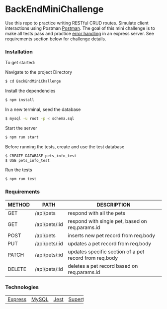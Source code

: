 # BackEndMiniChallenge

Use this repo to practice writing RESTful CRUD routes. Simulate client interactions using Postman <a href="https://www.postman.com/downloads/">Postman</a>. The goal of this mini challenge is to make all tests pass and practice <a href="http://expressjs.com/en/guide/error-handling.html">error handling</a> in an express server. See requirements section below for challenge details.

### Installation

To get started:

Navigate to the project Directory

```sh
$ cd BackEndMiniChallenge
```

Install the dependencies

```sh
$ npm install
```

In a new terminal, seed the database

```sh
$ mysql -u root -p < schema.sql
```

Start the server

```sh
$ npm run start
```

Before running the tests, create and use the test database

```sh
$ CREATE DATABASE pets_info_test
$ USE pets_info_test
```

Run the tests

```sh
$ npm run test
```

### Requirements

| METHOD | PATH          | DESCRIPTION                                            |
| ------ | ------------- | ------------------------------------------------------ |
| GET    | /api/pets     | respond with all the pets                              |
| GET    | /api/pets/:id | respond with single pet, based on req.params.id        |
| POST   | /api/pets     | inserts new pet record from req.body                   |
| PUT    | /api/pets/:id | updates a pet record from req.body                     |
| PATCH  | /api/pets/:id | updates specific section of a pet record from req.body |
| DELETE | /api/pets/:id | deletes a pet record based on req.params.id            |

### Technologies

<table style="width:50%">
  <tr>
    <td><a href="http://expressjs.com">Express</a></td>
     <td><a href="https://www.mysql.com/">MySQL</a></td>
    <td><a href="https://jestjs.io/">Jest</a></td>
    <td><a href="https://www.npmjs.com/package/supertest">Supertest</a></td>

  </tr>
</table>
